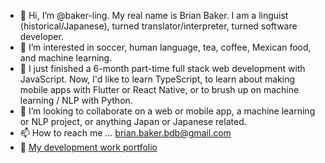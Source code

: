 - 👋 Hi, I’m @baker-ling. My real name is Brian Baker. I am a linguist (historical/Japanese), turned translator/interpreter, turned software developer.
- 👀 I’m interested in soccer, human language, tea, coffee, Mexican food, and machine learning.
- 🌱 I just finished a 6-month part-time full stack web development with JavaScript. Now, I'd like to learn TypeScript, to learn about making mobile apps with Flutter or React Native, or to brush up on machine learning / NLP with Python.
- 💞️ I’m looking to collaborate on a web or mobile app, a machine learning or NLP project, or anything Japan or Japanese related.
- 📫 How to reach me ... brian.baker.bdb@gmail.com
- 📂 [My development work portfolio](https://baker-ling.github.io/react-portfolio/index.html)

<!---
baker-ling/baker-ling is a ✨ special ✨ repository because its `README.md` (this file) appears on your GitHub profile.
You can click the Preview link to take a look at your changes.
--->
